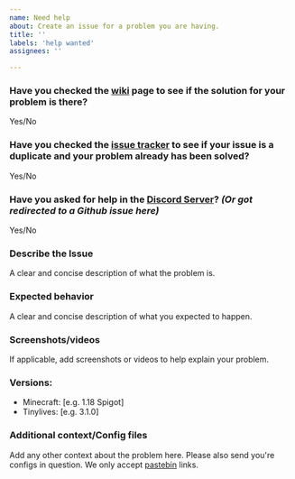 ```yaml
---
name: Need help
about: Create an issue for a problem you are having.
title: ''
labels: 'help wanted'
assignees: ''

---
```

### Have you checked the [wiki](https://www.okamisquadron.com/wikis/tinylives) page to see if the solution for your problem is there?
Yes/No

### Have you checked the [issue tracker](https://github.com/TinyTank800/TinyLives/issues?q=is%3Aissue) to see if your issue is a duplicate and your problem already has been solved?
Yes/No

### Have you asked for help in the [Discord Server](https://discord.com/invite/JFQK2aQNXr)? *(Or got redirected to a Github issue here)*
Yes/No

### Describe the Issue
A clear and concise description of what the problem is.

### Expected behavior
A clear and concise description of what you expected to happen.

### Screenshots/videos
If applicable, add screenshots or videos to help explain your problem.

### Versions:
 - Minecraft: [e.g. 1.18 Spigot]
 - Tinylives: [e.g. 3.1.0]

### Additional context/Config files
Add any other context about the problem here. Please also send you're configs in question. We only accept [pastebin](https://pastebin.com/) links.
